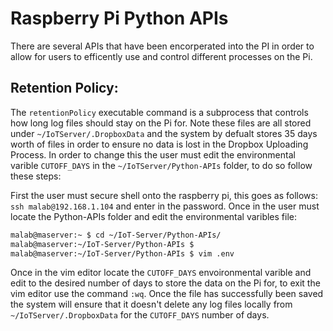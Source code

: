 # Raspberry Pi Python APIs 

There are several APIs that have been encorperated into the PI in order to allow for users to efficently use and control different processes on the Pi. 

## Retention Policy:

The `retentionPolicy` executable command is a subprocess that controls how long log files should stay on the Pi for. Note these files are all stored under `~/IoTServer/.DropboxData` and the system by defualt stores 35 days worth of files in order to ensure no data is lost in the Dropbox Uploading Process. In order to change this the user must edit the environmental varible `CUTOFF_DAYS` in the `~/IoTServer/Python-APIs` folder, to do so follow these steps:

First the user must secure shell onto the raspberry pi, this goes as follows: `ssh malab@192.168.1.104` and enter in the password. Once in the user must locate the Python-APIs folder and edit the environmental varibles file:

``` bash
malab@maserver:~ $ cd ~/IoT-Server/Python-APIs/
malab@maserver:~/IoT-Server/Python-APIs $
malab@maserver:~/IoT-Server/Python-APIs $ vim .env 
```

Once in the vim editor locate the `CUTOFF_DAYS` envoironmental varible and edit to the desired number of days to store the data on the Pi for, to exit the vim editor use the command `:wq`. Once the file has successfully been saved the system will ensure that it doesn't delete any log files locally from `~/IoTServer/.DropboxData` for the `CUTOFF_DAYS` number of days. 

